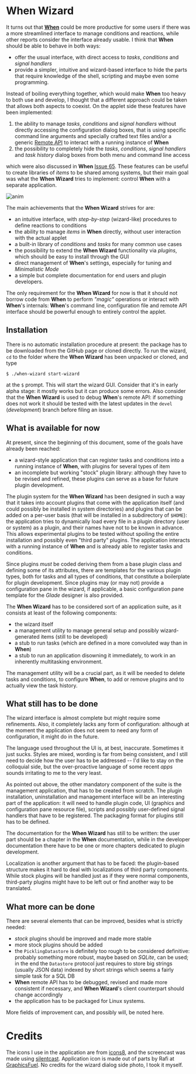 # When Wizard
It turns out that [**When**](https://github.com/almostearthling/when-command) could be more productive for some users if there was a more streamlined interface to manage conditions and reactions, while other reports consider the interface already usable. I think that **When** should be able to behave in both ways:
- offer the usual interface, with direct access to _tasks_, _conditions_ and _signal handlers_
- provide a simpler, intuitive and wizard-based interface to hide the parts that require knowledge of the shell, scripting and maybe even some programming.

Instead of boiling everything together, which would make **When** too heavy to both use and develop, I thought that a different approach could be taken that allows both aspects to coexist. On the applet side these features have been implemented:

1. the ability to manage _tasks_, _conditions_ and _signal handlers_ without directly accessing the configuration dialog boxes, that is using specific command line arguments and specially crafted text files and/or a generic [Remote API](http://contributing-to-when.readthedocs.org/en/latest/dbusapi.html) to interact with a running instance of **When**
2. the possibility to completely hide the _tasks_, _conditions_, _signal handlers_ and _task history_ dialog boxes from both menu and command line access

which were also discussed in **When** [Issue 65](https://github.com/almostearthling/when-command/issues/65). These features can be useful to create libraries of _items_ to be shared among systems, but their main goal was what the **When Wizard** tries to implement: control **When** with a separate application.

![anim](https://cloud.githubusercontent.com/assets/11710868/12705464/adb9a38c-c872-11e5-9f64-474b27a034a5.gif)

The main achievements that the **When Wizard** strives for are:
- an intuitive interface, with _step-by-step_ (wizard-like) procedures to define reactions to conditions
- the ability to manage _items_ in **When** directly, without user interaction with the actual applet
- a built-in library of _conditions_ and _tasks_ for many common use cases
- the possibility to extend the **When Wizard** functionality via _plugins_, which should be easy to install through the GUI
- direct management of **When**'s settings, especially for tuning and _Minimalistic Mode_
- a simple but complete documentation for end users and plugin developers.

The only requirement for the **When Wizard** for now is that it should not borrow code from **When** to perform _"magic"_ operations or interact with **When**'s internals: **When**'s command line, configuration file and remote API interface should be powerful enough to entirely control the applet.


## Installation
There is no automatic installation procedure at present: the package has to be downloaded from the GitHub page or cloned directly. To run the wizard, `cd` to the folder where the **When Wizard** has been unpacked or cloned, and type

```
$ ./when-wizard start-wizard
```

at the `$` prompt. This will start the wizard GUI. Consider that it's in early alpha stage: it mostly works but it can produce some errors. Also consider that the **When Wizard** is used to debug **When**'s remote API: if something does not work it should be tested with the latest updates in the ``devel`` (_development_) branch before filing an issue.

## What is available for now
At present, since the beginning of this document, some of the goals have already been reached:
- a wizard-style application that can register tasks and conditions into a running instance of **When**, with plugins for several types of item
- an incomplete but working "stock" plugin library: although they have to be revised and refined, these plugins can serve as a base for future plugin development.

The plugin system for the **When Wizard** has been designed in such a way that it takes into account plugins that come with the application itself (and could possibly be installed in system directories) and plugins that can be added on a per-user basis (that will be installed in a subdirectory of `$HOME`): the application tries to dynamically load every file in a plugin directory (user or system) as a plugin, and their names have not to be known in advance. This allows experimental plugins to be tested without spoiling the entire installation and possibly even "third party" plugins. The application interacts with a running instance of **When** and is already able to register tasks and conditions.

Since plugins _must_ be coded deriving them from a base plugin class and defining some of its attributes, there are templates for the various plugin types, both for tasks and all types of conditions, that constitute a boilerplate for plugin development. Since plugins may (or may not) provide a configuration pane in the wizard, if applicable, a basic configuration pane template for the _Glade_ designer is also provided.

The **When Wizard** has to be considered sort of an application suite, as it consists at least of the following components:
- the wizard itself
- a management utility to manage general setup and possibly wizard-generated items (still to be developed)
- a stub to run tasks (which are defined in a more convoluted way than in **When**)
- a stub to run an application disowning it immediately, to work in an inherently multitasking environment.

The management utility will be a crucial part, as it will be needed to delete tasks and conditions, to configure **When**, to add or remove plugins and to actually view the task history.

## What still has to be done
The wizard interface is almost complete but might require some refinements. Also, it completely lacks any form of configuration: although at the moment the application does not seem to need any form of configuration, it might do in the future.

The language used throughout the UI is, at best, inaccurate. Sometimes it just sucks. Styles are mixed, wording is far from being consistent, and I still need to decide how the user has to be addressed -- I'd like to stay on the colloquial side, but the over-proactive language of some recent _apps_ sounds irritating to me to the very least.

As pointed out above, the other mandatory component of the suite is the management application, that has to be created from scratch. The plugin installation, uninstallation and management interface will be an interesting part of the application: it will need to handle plugin code, UI (graphics and configuration pane resource file), scripts and possibly user-defined signal handlers that have to be registered. The packaging format for plugins still has to be defined.

The documentation for the **When Wizard** has still to be written: the user part should be a chapter in the **When** documentation, while in the developer documentation there have to be one or more chapters dedicated to plugin development.

Localization is another argument that has to be faced: the plugin-based structure makes it hard to deal with localizations of third party components. While stock plugins will be handled just as if they were normal components, third-party plugins might have to be left out or find another way to be translated.

## What more can be done
There are several elements that can be improved, besides what is strictly needed:
- _stock_ plugins should be improved and made more stable
- more stock plugins should be added
- the `PicklingDatastore` is definitely too rough to be considered definitive: probably something more robust, maybe based on *SQLite*, can be used; in the end the `Datastore` protocol just requires to store big strings (usually JSON data) indexed by short strings which seems a fairly simple task for a SQL DB
- **When** remote API has to be debugged, revised and made more consistent if necessary, and **When Wizard**'s client counterpart should change accordingly
- the application has to be packaged for Linux systems.

More fields of improvement can, and possibly will, be noted here.

# Credits
The icons I use in the application are from [icons8](https://github.com/icons8/flat-color-icons), and the screencast was made using [silentcast](https://github.com/colinkeenan/silentcast). Application icon is made out of parts by Rafi at [GraphicsFuel](http://www.graphicsfuel.com/). No credits for the wizard dialog side photo, I took it myself.
